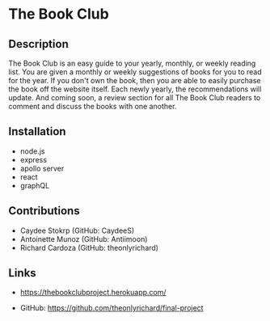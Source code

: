 # The Book Club

## Description

The Book Club is an easy guide to your yearly, monthly, or weekly reading list. You are given a monthly or weekly suggestions of books for you to read for the year. If you don't own the book, then you are able to easily purchase the book off the website itself. Each newly yearly, the recommendations will update. And coming soon, a review section for all The Book Club readers to comment and discuss the books with one another.

## Installation

- node.js
- express
- apollo server 
- react
- graphQL

## Contributions

- Caydee Stokrp (GitHub: CaydeeS)
- Antoinette Munoz (GitHub: Antiimoon)
- Richard Cardoza (GitHub: theonlyrichard)

## Links

- https://thebookclubproject.herokuapp.com/

- GitHub: https://github.com/theonlyrichard/final-project
